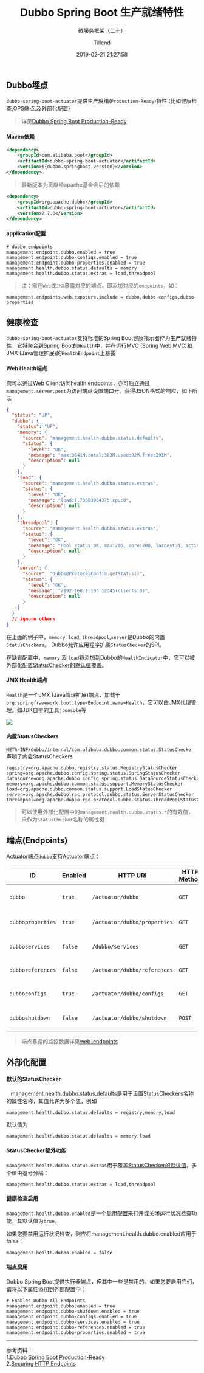 ﻿---
layout:     post
title:      "Dubbo Spring Boot 生产就绪特性"
subtitle:   "微服务框架（二十）"
date:       2019-02-21 21:27:58
author:     "Tillend"
catalog:      true
header-img: "img/post-bg-alitrip.jpg"
tags:
    - Spring Boot
    - Dubbo
    - 译
---

## Dubbo埋点

`dubbo-spring-boot-actuator`提供生产就绪(`Production-Ready`)特性 (比如健康检查,OPS端点,及外部化配置)

> 详见[Dubbo Spring Boot Production-Ready](https://github.com/apache/incubator-dubbo-spring-boot-project/tree/master/dubbo-spring-boot-actuator)

#### Maven依赖

```xml
<dependency>
    <groupId>com.alibaba.boot</groupId>
    <artifactId>dubbo-spring-boot-actuator</artifactId>
    <version>${dubbo.springboot.version}</version>
</dependency>
```

> 最新版本为贡献给apache基金会后的依赖

```xml
<dependency>
    <groupId>org.apache.dubbo</groupId>
    <artifactId>dubbo-spring-boot-actuator</artifactId>
    <version>2.7.0</version>
</dependency>
```

#### application配置

```properties
# dubbo endpoints
management.endpoint.dubbo.enabled = true
management.endpoint.dubbo-configs.enabled = true
management.endpoint.dubbo-properties.enabled = true
management.health.dubbo.status.defaults = memory
management.health.dubbo.status.extras = load,threadpool
```

> 注：需在`Web`或`JMX`暴露对应的端点，即添加对应的`endpoints`，如：

```properties
management.endpoints.web.exposure.include = dubbo,dubbo-configs,dubbo-properties
```


## 健康检查

`dubbo-spring-boot-actuator`支持标准的Spring Boot健康指示器作为生产就绪特性，它将聚合到Spring Boot的`Health`中，并在运行MVC (Spring Web MVC)和JMX (Java管理扩展)的`HealthEndpoint`上暴露

#### Web Health端点

您可以通过Web Client访问[health endpoints](http://localhost:8080/actuator/health)，亦可独立通过`management.server.port`为访问端点设置端口号。获得JSON格式的响应，如下所示

```json
{
  "status": "UP",
  "dubbo": {
    "status": "UP",
    "memory": {
      "source": "management.health.dubbo.status.defaults",
      "status": {
        "level": "OK",
        "message": "max:3641M,total:383M,used:92M,free:291M",
        "description": null
      }
    },
    "load": {
      "source": "management.health.dubbo.status.extras",
      "status": {
        "level": "OK",
        "message": "load:1.73583984375,cpu:8",
        "description": null
      }
    },
    "threadpool": {
      "source": "management.health.dubbo.status.extras",
      "status": {
        "level": "OK",
        "message": "Pool status:OK, max:200, core:200, largest:0, active:0, task:0, service port: 12345",
        "description": null
      }
    },
    "server": {
      "source": "dubbo@ProtocolConfig.getStatus()",
      "status": {
        "level": "OK",
        "message": "/192.168.1.103:12345(clients:0)",
        "description": null
      }
    }
  }
  // ignore others
}
```

在上面的例子中，`memory`, `load`, `threadpool`,`server`是Dubbo的内置`StatusCheckers`。 Dubbo允许应用程序扩展`StatusChecker`的SPI。

在缺省配置中，`memory` 及 `load`将添加到Dubbo的`HealthIndicator`中，它可以被外部化配置[StatusChecker的默认值](https://github.com/apache/incubator-dubbo-spring-boot-project/blob/master/dubbo-spring-boot-actuator/README.md#statuschecker-defaults)覆盖。

#### JMX Health端点

`Health`是一个JMX (Java管理扩展)端点，加载于`org.springframework.boot:type=Endpoint,name=Health`，它可以由JMX代理管理。如JDK自带的工具`jconsole`等

![](https://github.com/apache/incubator-dubbo-spring-boot-project/raw/master/dubbo-spring-boot-actuator/JMX_HealthEndpoint.png)

#### 内置StatusCheckers

`META-INF/dubbo/internal/com.alibaba.dubbo.common.status.StatusChecker`声明了内置StatusCheckers

```
registry=org.apache.dubbo.registry.status.RegistryStatusChecker
spring=org.apache.dubbo.config.spring.status.SpringStatusChecker
datasource=org.apache.dubbo.config.spring.status.DataSourceStatusChecker
memory=org.apache.dubbo.common.status.support.MemoryStatusChecker
load=org.apache.dubbo.common.status.support.LoadStatusChecker
server=org.apache.dubbo.rpc.protocol.dubbo.status.ServerStatusChecker
threadpool=org.apache.dubbo.rpc.protocol.dubbo.status.ThreadPoolStatusChecker
```

> 可以使用外部化配置中的`management.health.dubbo.status.*`的有效值，来作为`StatusChecker`名称的属性键

## 端点(Endpoints)

Actuator端点`dubbo`支持Actuator端点：

| ID       | Enabled          | HTTP URI            | HTTP Method | Description                         | Content Type       |
| ------------------- | ----------- | ----------------------------------- | ------------------ | ------------------ | ------------------ |
| `dubbo`    | `true`      | `/actuator/dubbo`            | `GET`       | Exposes Dubbo's meta data           | `application/json` |
| `dubboproperties` | `true` | `/actuator/dubbo/properties` | `GET`       | Exposes all Dubbo's Properties      | `application/json` |
| `dubboservices` | `false`     | `/dubbo/services`            | `GET`       | Exposes all Dubbo's `ServiceBean`   | `application/json` |
| `dubboreferences` | `false` | `/actuator/dubbo/references` | `GET`       | Exposes all Dubbo's `ReferenceBean` | `application/json` |
| `dubboconfigs` | `true` | `/actuator/dubbo/configs`    | `GET`       | Exposes all Dubbo's `*Config`       | `application/json` |
| `dubboshutdown` | `false` | `/actuator/dubbo/shutdown`   | `POST`      | Shutdown Dubbo services             | `application/json` |

> 端点暴露的监控数据详见[web-endpoints](https://github.com/apache/incubator-dubbo-spring-boot-project/blob/master/dubbo-spring-boot-actuator/README.md#web-endpoints)

## 外部化配置

#### 默认的StatusChecker

   management.health.dubbo.status.defaults是用于设置StatusCheckers名称的属性名称，其值允许为多个值，例如
```properties
management.health.dubbo.status.defaults = registry,memory,load
```


默认值为
```properties
management.health.dubbo.status.defaults = memory,load
```

#### StatusChecker额外功能

`management.health.dubbo.status.extras`用于覆盖[StatusChecker的默认值](https://github.com/apache/incubator-dubbo-spring-boot-project/blob/master/dubbo-spring-boot-actuator/README.md#statuschecker-defaults)，多个值由逗号分隔：

```properties
management.health.dubbo.status.extras = load,threadpool
```

#### 健康检查启用


`management.health.dubbo.enabled`是一个启用配置来打开或关闭运行状况检查功能，其默认值为`true`。

如果您要禁用运行状况检查，则应将management.health.dubbo.enabled应用于false：

```properties
management.health.dubbo.enabled = false
```

#### 端点启用

Dubbo Spring Boot提供执行器端点，但其中一些是禁用的。如果您要启用它们，请将以下属性添加到外部配置中：

```properties
# Enables Dubbo All Endpoints
management.endpoint.dubbo.enabled = true
management.endpoint.dubbo-shutdown.enabled = true
management.endpoint.dubbo-configs.enabled = true
management.endpoint.dubbo-services.enabled = true
management.endpoint.dubbo-references.enabled = true
management.endpoint.dubbo-properties.enabled = true
```


---
参考资料：    
1.[Dubbo Spring Boot Production-Ready](https://github.com/apache/incubator-dubbo-spring-boot-project/blob/master/dubbo-spring-boot-actuator/README_CN.md)    
2.[Securing HTTP Endpoints](https://docs.spring.io/spring-boot/docs/current/reference/html/production-ready-endpoints.html#production-ready-endpoints-security)
